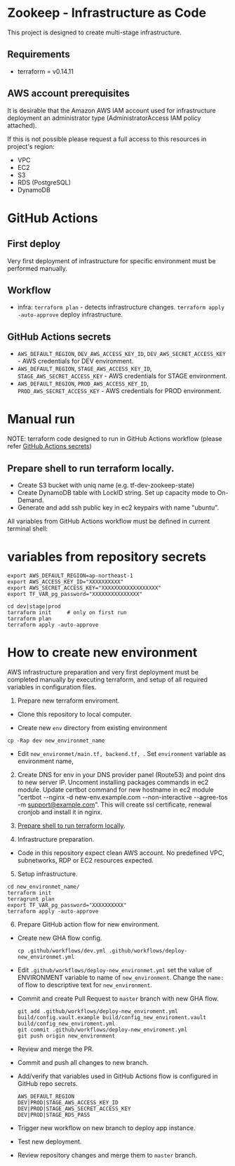 # Zookeep - Infrastructure as Code

This project is designed to create multi-stage infrastructure. 

## Requirements

- terraform = v0.14.11

## AWS account prerequisites 

It is desirable that the Amazon AWS IAM account used for infrastructure deployment an administrator type (AdministratorAccess IAM policy attached).

If this is not possible please request a full access to this resources in project's region:

- VPC
- EC2
- S3
- RDS (PostgreSQL)
- DynamoDB

# GitHub Actions

## First deploy

Very first deployment of infrastructure for specific environment must be performed manually.

## Workflow

- infra: `terraform plan` - detects infrastructure changes. `terraform apply -auto-approve` deploy infrastructure.

## GitHub Actions secrets

- `AWS_DEFAULT_REGION`, `DEV_AWS_ACCESS_KEY_ID`, `DEV_AWS_SECRET_ACCESS_KEY` - AWS credentials for DEV environment.
- `AWS_DEFAULT_REGION`, `STAGE_AWS_ACCESS_KEY_ID`, `STAGE_AWS_SECRET_ACCESS_KEY` - AWS credentials for STAGE environment.
- `AWS_DEFAULT_REGION`, `PROD_AWS_ACCESS_KEY_ID`, `PROD_AWS_SECRET_ACCESS_KEY` - AWS credentials for PROD environment.


# Manual run

NOTE: terraform code designed to run in GitHub Actions workflow
      (please refer [GitHub Actions secrets](#github-actions))

## Prepare shell to run terraform locally.
 - Create S3 bucket with uniq name (e.g. tf-dev-zookeep-state)
 - Create DynamoDB table with LockID string. Set up capacity mode to On-Demand.
 - Generate and add ssh public key in ec2 keypairs with name "ubuntu".

All variables from GitHub Actions workflow must be defined in current terminal shell:

# variables from repository secrets
```
export AWS_DEFAULT_REGION=ap-northeast-1
export AWS_ACCESS_KEY_ID="XXXXXXXXXX"
export AWS_SECRET_ACCESS_KEY="XXXXXXXXXXXXXXXXXX"
export TF_VAR_pg_password="XXXXXXXXXXXXXXX"

cd dev|stage|prod
tarraform init     # only on first run
tarraform plan
terraform apply -auto-approve
```

# How to create new environment

AWS infrastructure preparation and very first deployment must be completed manually by
executing terraform, and setup of all required variables in configuration files.

1. Prepare new terraform enviroment.

  - Clone this repository to local computer.

  - Create new `env` directory from existing environment

  ```
  cp -Rap dev new_environmet_name
  ```

  - Edit `new_environmet/main.tf, backend.tf, `. Set `environment` variable as environment name,
     
2. Create DNS for env in your DNS provider panel (Route53) and point dns to new server IP. Uncoment installing packages commands in ec2 module. Update certbot command for new hostname in ec2 module "certbot --nginx -d new-env.example.com --non-interactive --agree-tos -m support@example.com". This will create ssl certificate, renewal cronjob and install it in nginx.

3. [Prepare shell to run terraform locally](#prepare-shell-to-run-terraform-locally).

4. Infrastructure preparation.

  - Code in this repository expect clean AWS account. No predefined VPC, subnetworks,
      RDP or EC2 resources expected.

5. Setup infrastructure.

```
cd new_environmet_name/
terraform init
terragrunt plan
export TF_VAR_pg_password="XXXXXXXXXX"
terraform apply -auto-approve
```

6. Prepare GitHub action flow for new environment.

  - Create new GHA flow config.

    ```
    cp .github/workflows/dev.yml .github/workflows/deploy-new_environmet.yml
    ```

  - Edit `.github/workflows/deploy-new_environmet.yml` set the value of ENVIRONMENT variable
      to name of `new_environment`. Change the `name:` of flow to descriptive text for
      `new_environment`.


  - Commit and create Pull Request to `master` branch with new GHA flow.

      ```
      git add .github/workflows/deploy-new_enviroment.yml build/config.vault.example build/config_new_enviroment.vault build/config_new_enviroment.yml
      git commit .github/workflows/deploy-new_enviroment.yml
      git push origin new_environment
      ```

  - Review and merge the PR.

  - Commit and push all changes to new branch.

  - Add/verify that variables used in GitHub Actions flow is configured in GitHub repo secrets.

    ```
    AWS_DEFAULT_REGION
    DEV|PROD|STAGE_AWS_ACCESS_KEY_ID
    DEV|PROD|STAGE_AWS_SECRET_ACCESS_KEY
    DEV|PROD|STAGE_RDS_PASS

    ```

  - Trigger new workflow on new branch to deploy app instance.

  - Test new deployment.

  - Review repository changes and merge them to `master` branch.
